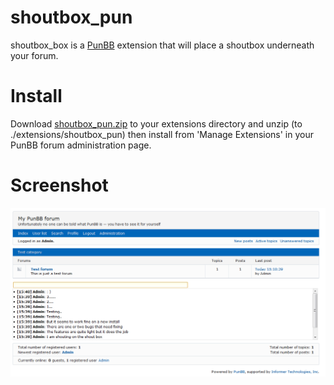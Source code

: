 # shoutbox_pun

shoutbox_box is a [PunBB](https://github.com/punbb/punbb) extension that will place a shoutbox underneath your forum.

# Install

Download [shoutbox_pun.zip](https://github.com/andrewmichaelsmith/shoutbox_pun/blob/master/bin/shoutbox_pun.zip?raw=true) to your extensions directory and unzip (to ./extensions/shoutbox_pun) then install from 'Manage Extensions' in your PunBB forum administration page.

# Screenshot

<img src="https://raw.githubusercontent.com/andrewmichaelsmith/shoutbox_pun/master/bin/screenshot.png" />
